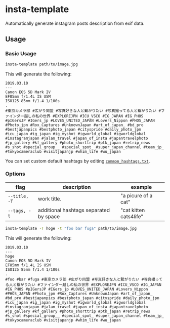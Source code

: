 # insta-template
Automatically generate instagram posts description from exif data.

## Usage
### Basic Usage
```bash
insta-template path/to/image.jpg
```
This will generate the following:
```
2019.03.10
---
Canon EOS 5D Mark IV
EF85mm f/1.4L IS USM
ISO125 85mm f/1.4 1/100s
.
#東京カメラ部 #広がり同盟 #写真好きな人と繋がりたい #写真撮ってる人と繋がりたい #ファインダー越しの私の世界 #EXPLOREJPN #ICU_VSCO #IG_JAPAN #IG_PHOS #pIGersJP #IGers_jp #LOVES_UNITED_JAPAN #Lovers_Nippon #PHOS_JAPAN #Photo_jpn #Rox_Captures #UnknownJapan #art_of_japan_ #bd_pro #bestjapanpics #bestphoto_japan #cityspride #daily_photo_jpn #icu_japan #ig_japan #ig_myshot #igworld_global #igworldglobal #instagramjapan #jalan_travel #japan_of_insta #japantravelphoto #jp_gallery #kf_gallery #photo_shorttrip #ptk_japan #retrip_news #s_shot #special_group__ #special_spot_ #super_japan_channel #team_jp_ #tokyocameraclub #visitjapanjp #whim_life #wu_japan
```

You can set custom default hashtags by editing [`common_hashtags.txt`](https://github.com/tomotetra/insta-template/blob/master/common_tags.txt).

### Options
| flag          | description                            | example                |
| ------------- | -------------------------------------- | ---------------------- |
| `--title, -T` | work title.                            | "a picure of a cat"    |
| `--tags, -t`  | additional hashtags separated by space | "cat kitten cats4life" |

```bash
insta-template -T hoge -t "foo bar fuga" path/to/image.jpg
```
This will generate the following:
```
2019.03.10
---
hoge
Canon EOS 5D Mark IV
EF85mm f/1.4L IS USM
ISO125 85mm f/1.4 1/100s
.
#foo #bar #fuga #東京カメラ部 #広がり同盟 #写真好きな人と繋がりたい #写真撮ってる人と繋がりたい #ファインダー越しの私の世界 #EXPLOREJPN #ICU_VSCO #IG_JAPAN #IG_PHOS #pIGersJP #IGers_jp #LOVES_UNITED_JAPAN #Lovers_Nippon #PHOS_JAPAN #Photo_jpn #Rox_Captures #UnknownJapan #art_of_japan_ #bd_pro #bestjapanpics #bestphoto_japan #cityspride #daily_photo_jpn #icu_japan #ig_japan #ig_myshot #igworld_global #igworldglobal #instagramjapan #jalan_travel #japan_of_insta #japantravelphoto #jp_gallery #kf_gallery #photo_shorttrip #ptk_japan #retrip_news #s_shot #special_group__ #special_spot_ #super_japan_channel #team_jp_ #tokyocameraclub #visitjapanjp #whim_life #wu_japan
```
